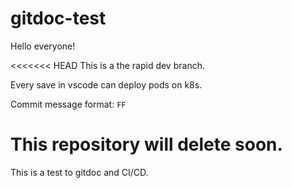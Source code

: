 # gitdoc-test

Hello everyone!

<<<<<<< HEAD
This is a the rapid dev branch.

Every save in vscode can deploy pods on k8s.

Commit message format: `FF`

This repository will delete soon.
=======
This is a test to gitdoc and CI/CD.
